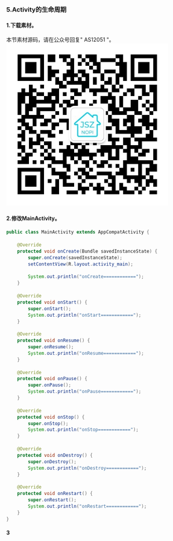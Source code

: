 ### 5.Activity的生命周期
#### 1.下载素材。
本节素材源码，请在公众号回复" AS12051 "。
![title](https://raw.githubusercontent.com/JSZNopi/JSZImage/master/gitnote/2019/10/30/WXCODE-1572446034519.jpeg)

#### 2.修改MainActivity。
```java
public class MainActivity extends AppCompatActivity {

    @Override
    protected void onCreate(Bundle savedInstanceState) {
        super.onCreate(savedInstanceState);
        setContentView(R.layout.activity_main);

        System.out.println("onCreate============");
    }

    @Override
    protected void onStart() {
        super.onStart();
        System.out.println("onStart============");
    }

    @Override
    protected void onResume() {
        super.onResume();
        System.out.println("onResume============");
    }

    @Override
    protected void onPause() {
        super.onPause();
        System.out.println("onPause============");
    }

    @Override
    protected void onStop() {
        super.onStop();
        System.out.println("onStop============");
    }

    @Override
    protected void onDestroy() {
        super.onDestroy();
        System.out.println("onDestroy============");
    }

    @Override
    protected void onRestart() {
        super.onRestart();
        System.out.println("onRestart============");
    }
}

```
#### 3
